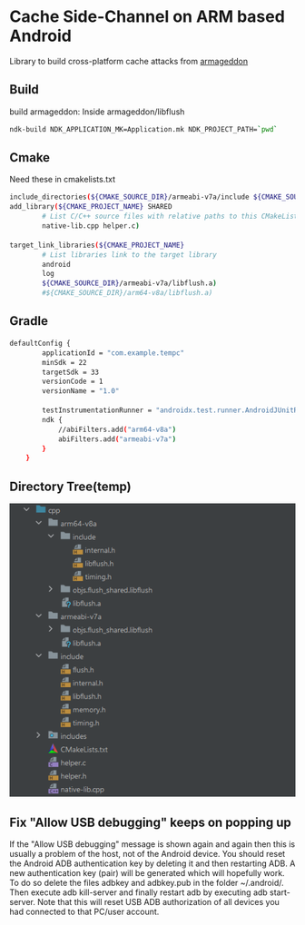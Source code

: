 # Cache Side-Channel on ARM based Android
Library to build cross-platform cache attacks from [armageddon](https://github.com/IAIK/armageddon/tree/master/libflush)
## Build
build armageddon:
Inside armageddon/libflush
```bash
ndk-build NDK_APPLICATION_MK=Application.mk NDK_PROJECT_PATH=`pwd`
```

## Cmake
Need these in cmakelists.txt
```bash
include_directories(${CMAKE_SOURCE_DIR}/armeabi-v7a/include ${CMAKE_SOURCE_DIR}/include)
add_library(${CMAKE_PROJECT_NAME} SHARED
        # List C/C++ source files with relative paths to this CMakeLists.txt.
        native-lib.cpp helper.c)

target_link_libraries(${CMAKE_PROJECT_NAME}
        # List libraries link to the target library
        android
        log
        ${CMAKE_SOURCE_DIR}/armeabi-v7a/libflush.a)
        #${CMAKE_SOURCE_DIR}/arm64-v8a/libflush.a)
```

## Gradle

```bash
defaultConfig {
        applicationId = "com.example.tempc"
        minSdk = 22
        targetSdk = 33
        versionCode = 1
        versionName = "1.0"

        testInstrumentationRunner = "androidx.test.runner.AndroidJUnitRunner"
        ndk {
            //abiFilters.add("arm64-v8a")
            abiFilters.add("armeabi-v7a")
        }
    }
```
## Directory Tree(temp)

![Directory under cpp/](dir_tree.png)


## Fix "Allow USB debugging" keeps on popping up


If the "Allow USB debugging" message is shown again and again then this is usually a problem of the host, not of the Android device.
You should reset the Android ADB authentication key by deleting it and then restarting ADB. A new authentication key (pair) will be generated which will hopefully work.
To do so delete the files adbkey and adbkey.pub in the folder ~/.android/.
Then execute adb kill-server and finally restart adb by executing adb start-server.
Note that this will reset USB ADB authorization of all devices you had connected to that PC/user account.

